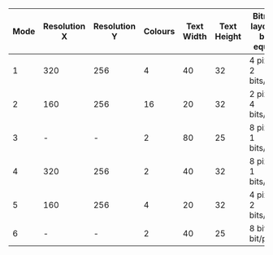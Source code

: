 | Mode 	| Resolution X 	| Resolution Y 	| Colours 	| Text Width 	| Text Height 	| Bitmap layout 8 bits equals 	| Start address to &7FFF 	| Bytes per row 	|
|------	|--------------	|--------------	|---------	|------------	|-------------	|-----------------------------	|------------------------	|---------------	|
| 1    	| 320          	| 256          	| 4       	| 40         	| 32          	| 4 pixels 2 bits/pixel       	| &3000                  	| &278          	|
| 2    	| 160          	| 256          	| 16      	| 20         	| 32          	| 2 pixels 4 bits/pixel       	| &3000                  	| &278          	|
| 3    	| -            	| -            	| 2       	| 80         	| 25          	| 8 pixels 1 bits/pixel       	| &4000                  	| &278          	|
| 4    	| 320          	| 256          	| 2       	| 40         	| 32          	| 8 pixels 1 bits/pixel       	| &5800                  	| &138          	|
| 5    	| 160          	| 256          	| 4       	| 20         	| 32          	| 4 pixels 2 bits/pixel       	| &5000                  	| &138          	|
| 6    	| -            	| -            	| 2       	| 40         	| 25          	| 8 bits 1 bit/pixel          	| &6000                  	| &138          	|
